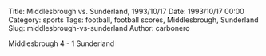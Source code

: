Title: Middlesbrough vs. Sunderland, 1993/10/17
Date: 1993/10/17 00:00
Category: sports
Tags: football, football scores, Middlesbrough, Sunderland
Slug: middlesbrough-vs-sunderland
Author: carbonero


Middlesbrough 4 - 1 Sunderland
